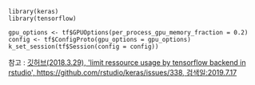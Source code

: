 ~~~
library(keras)
library(tensorflow)

gpu_options <- tf$GPUOptions(per_process_gpu_memory_fraction = 0.2)
config <- tf$ConfigProto(gpu_options = gpu_options)
k_set_session(tf$Session(config = config))
~~~
참고 : [깃허브(2018.3.29), 'limit ressource usage by tensorflow backend in rstudio', https://github.com/rstudio/keras/issues/338, 검색일:2019.7.17](https://github.com/rstudio/keras/issues/338)  
